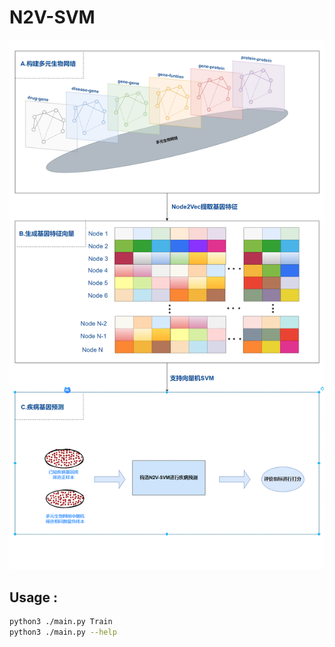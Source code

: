 # N2V-SVM




![image-20210902093628079](README/框架.png)


## Usage :

```bash
python3 ./main.py Train 
python3 ./main.py --help
```

